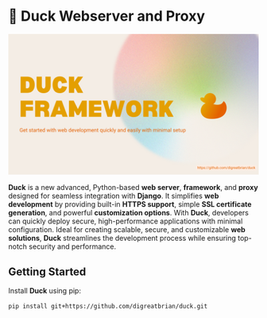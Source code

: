 # 🦆 Duck Webserver and Proxy
![Duck image](./images/duck-cover.png)  

**Duck** is a new advanced, Python-based **web server**, **framework**, and **proxy** designed for seamless integration with **Django**.
It simplifies **web development** by providing built-in **HTTPS support**, simple **SSL certificate generation**, and powerful **customization options**.
With **Duck**, developers can quickly deploy secure, high-performance applications with minimal configuration. Ideal for creating scalable, secure, and customizable **web solutions**, **Duck** streamlines the development process while ensuring top-notch security and performance.

## Getting Started

Install **Duck** using pip:

```sh
pip install git+https://github.com/digreatbrian/duck.git
```
